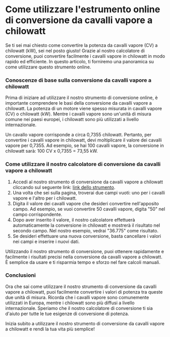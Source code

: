 Come utilizzare l'estrumento online di conversione da cavalli vapore a chilowatt
================================================================================

Se ti sei mai chiesto come convertire la potenza da cavalli vapore (CV) a chilowatt (kW), sei nel posto giusto! Grazie al nostro calcolatore di conversione, puoi convertire facilmente i cavalli vapore in chilowatt in modo rapido ed efficiente. In questo articolo, ti forniremo una panoramica su come utilizzare questo strumento online.

### Conoscenze di base sulla conversione da cavalli vapore a chilowatt

Prima di iniziare ad utilizzare il nostro strumento di conversione online, è importante comprendere le basi della conversione da cavalli vapore a chilowatt. La potenza di un motore viene spesso misurata in cavalli vapore (CV) o chilowatt (kW). Mentre i cavalli vapore sono un'unità di misura comune nei paesi europei, i chilowatt sono più utilizzati a livello internazionale.

Un cavallo vapore corrisponde a circa 0,7355 chilowatt. Pertanto, per convertire i cavalli vapore in chilowatt, devi moltiplicare il valore dei cavalli vapore per 0,7355. Ad esempio, se hai 100 cavalli vapore, la conversione in chilowatt sarà: 100 CV x 0,7355 = 73,55 kW.

### Come utilizzare il nostro calcolatore di conversione da cavalli vapore a chilowatt

1. Accedi al nostro strumento di conversione da cavalli vapore a chilowatt cliccando sul seguente link: [link dello strumento](https://www.onlinecalculatorsfree.com/it/convert/horsepower-to-kilowatts.html).
2. Una volta che sei sulla pagina, troverai due campi vuoti: uno per i cavalli vapore e l'altro per i chilowatt.
3. Digita il valore dei cavalli vapore che desideri convertire nell'apposito campo. Ad esempio, se vuoi convertire 50 cavalli vapore, digita "50" nel campo corrispondente.
4. Dopo aver inserito il valore, il nostro calcolatore effettuerà automaticamente la conversione in chilowatt e mostrerà il risultato nel secondo campo. Nel nostro esempio, vedrai "36.775" come risultato.
5. Se desideri effettuare una nuova conversione, basta cancellare i valori nei campi e inserire i nuovi dati.

Utilizzando il nostro strumento di conversione, puoi ottenere rapidamente e facilmente i risultati precisi nella conversione da cavalli vapore a chilowatt. È semplice da usare e ti risparmia tempo e sforzo nel fare calcoli manuali.

### Conclusioni

Ora che sai come utilizzare il nostro strumento di conversione da cavalli vapore a chilowatt, puoi facilmente convertire i valori di potenza tra queste due unità di misura. Ricorda che i cavalli vapore sono comunemente utilizzati in Europa, mentre i chilowatt sono più diffusi a livello internazionale. Speriamo che il nostro calcolatore di conversione ti sia d'aiuto per tutte le tue esigenze di conversione di potenza.

Inizia subito a utilizzare il nostro strumento di conversione da cavalli vapore a chilowatt e rendi la tua vita più semplice!